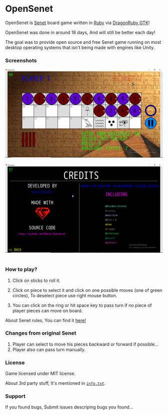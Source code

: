 # OpenSenet

OpenSenet is [Senet](https://en.wikipedia.org/wiki/Senet) board game written in [Ruby](https://www.ruby-lang.org) via [DragonRuby GTK](https://dragonruby.itch.io/dragonruby-gtk)!

OpenSenet was done in around 18 days, And will still be better each day!

The goal was to provide open source and free Senet game running on most desktop operating systems that isn't being made with engines like Unity.

### Screenshots

<img src="img01.png"><br><br>
<img src="img02.png"><br><br>

### How to play?

1. Click on sticks to roll it.

2. Click on piece to select it and click on one possible moves (one of green circles), To deselect piece use right mouse button.

3. You can click on the ring or hit space key to pass turn if no piece of player pieces can move on board.

About Senet rules, You can find it [here!](http://www.pjhoover.com/senet.php)

### Changes from original Senet

1. Player can select to move his pieces backward or forward if possible...
2. Player also can pass turn manually.

### License

Game licensed under MIT license.

About 3rd party stuff, It's mentioned in [`info.txt`](https://github.com/Rabios/OpenSenet/blob/master/info.txt).

### Support

If you found bugs, Submit issues descriping bugs you found...